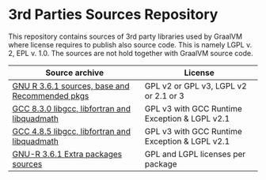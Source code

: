 # 3rd Parties Sources Repository
This repository contains sources of 3rd party libraries used by GraalVM where license requires to publish also source code. This is namely LGPL v. 2, EPL v. 1.0.
The sources are not hold together with GraalVM source code.

| Source archive                                                   | License                                       |
| ---------------------------------------------------------------- | --------------------------------------------- |
| [GNU R 3.6.1 sources, base and Recommended pkgs](R-3.6.1.tar.gz) | GPL v2 or GPL v3, LGPL v2 or 2.1 or 3         |
| [GCC 8.3.0 libgcc, libfortran and libquadmath](gcc-8.3.0.tar.xz) | GPL v3 with GCC Runtime Exception & LGPL v2.1 |
| [GCC 4.8.5 libgcc, libfortran and libquadmath](gcc-4.8.5.tar.xz) | GPL v3 with GCC Runtime Exception & LGPL v2.1 |
| [GNU-R 3.6.1 Extra packages sources](R-3.6.1_extra_pkgs_src)     | GPL and LGPL licenses per package             |

